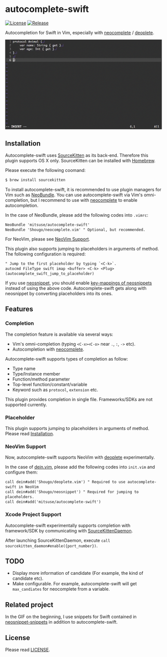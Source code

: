 # autocomplete-swift

[![License][license-badge]][license]
[![Release][release-badge]][release]

Autocompletion for Swift in Vim, especially with [neocomplete][github-neocomplete] / [deoplete][github-deoplete].

![completion-gif](/_images/completion.gif)


## Installation

Autocomplete-swift uses [SourceKitten][github-sourcekitten] as its back-end.
Therefore this plugin supports OS X only.
SourceKitten can be installed with [Homebrew][github-homebrew].

Please execute the following coomand:

```bash
$ brew install sourcekitten
```

To install autocomplete-swift,
it is recommended to use plugin managers for Vim such as [NeoBundle][github-neobundle].
You can use autocomplete-swift via Vim's omni-completion,
but I recommend to use with [neocomplete][github-neocomplete] to enable autocompletion.

In the case of NeoBundle, please add the following codes into `.vimrc`:

```vim
NeoBundle 'mitsuse/autocomplete-swift'
NeoBundle 'Shougo/neocomplete.vim' " Optional, but recommended.
```

For NeoVim, please see [NeoVim Support](#neovim-support).

This plugin also supports jumping to placeholders in arguments of method.
The following configuration is required:

```vim
" Jump to the first placeholder by typing `<C-k>`.
autocmd FileType swift imap <buffer> <C-k> <Plug>(autocomplete_swift_jump_to_placeholder)
```

If you use [neosnippet][github-neosnippet],
you should enable [key-mappings of neosnippets][github-neosnippet-config] instead of using the above code.
Autocomplete-swift gets along with neosnippet by converting placeholders into its ones.


## Features

### Completion

The completion feature is available via several ways:

- Vim's omni-completion (typing `<C-x><C-o>` near `.`, `:`, `->` etc).
- Autocompletion with [neocomplete][github-neocomplete].

Autocomplete-swift supports types of completion as follow:

- Type name
- Type/Instance member
- Function/method parameter
- Top-level function/constant/variable
- Keyword such as `protocol`, `extension` etc.

This plugin provides completion in single file.
Frameworks/SDKs are not supported currently.


### Placeholder

This plugin supports jumping to placeholders in arguments of method.
Please read [Installation](#installation).


### NeoVim Support

Now, autocomplete-swift supports NeoVim with [deoplete][github-deoplete] experimentally.

In the case of [dein.vim][github-dein], please add the following codes into `init.vim` and configure them:

```vim
call dein#add('Shougo/deoplete.vim') " Required to use autocomplete-swift in NeoVim
call dein#add('Shougo/neosnippet') " Required for jumping to placeholders.
call dein#add('mitsuse/autocomplete-swift')
```


### Xcode Project Support

Autocomplete-swift experimentally supports completion with framework/SDK
by communicating with [SourceKittenDaemon][github-sourcekittendaemon].

After launching SourceKittenDaemon, execute `call sourcekitten_daemon#enable({port_number})`.


## TODO

- Display more information of candidate (For example, the kind of candidate etc).
- Make configurable. For example, autocomplete-swift will get `max_candiates` for neocomplete from a variable.


## Related project

In the GIF on the beginning,
I use snippets for Swift contained in [neosnippet-snippets][github-neosnippet-snippets]
in addition to autocomplete-swift.


## License

Please read [LICENSE][license].

[license-badge]: https://img.shields.io/badge/license-MIT-yellowgreen.svg?style=flat-square
[license]: LICENSE
[release-badge]: https://img.shields.io/github/tag/mitsuse/neocomplete-swift.svg?style=flat-square
[release]: https://github.com/mitsuse/neocomplete-swift/releases
[github-sourcekitten]: https://github.com/jpsim/SourceKitten
[github-sourcekittendaemon]: https://github.com/terhechte/SourceKittenDaemon
[github-homebrew]: https://github.com/Homebrew/homebrew
[github-neobundle]: https://github.com/Shougo/neobundle.vim
[github-neocomplete]: https://github.com/Shougo/neocomplete.vim
[github-neosnippet]: https://github.com/Shougo/neosnippet.vim
[github-neosnippet-config]: https://github.com/Shougo/neosnippet.vim#configuration
[github-neosnippet-snippets]: https://github.com/Shougo/neosnippet-snippets
[github-deoplete]: https://github.com/Shougo/deoplete.nvim
[github-dein]: https://github.com/Shougo/dein.vim
[web-neovim]: https://neovim.io/
